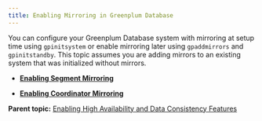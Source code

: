 ```yaml
---
title: Enabling Mirroring in Greenplum Database 
---
```


You can configure your Greenplum Database system with mirroring at setup time using `gpinitsystem` or enable mirroring later using `gpaddmirrors` and `gpinitstandby`. This topic assumes you are adding mirrors to an existing system that was initialized without mirrors.

-   **[Enabling Segment Mirroring](../../highavail/topics/g-enabling-segment-mirroring.html)**  

-   **[Enabling Coordinator Mirroring](../../highavail/topics/g-enabling-coordinator-mirroring.html)**  


**Parent topic:** [Enabling High Availability and Data Consistency Features](../../highavail/topics/g-enabling-high-availability-features.html)

